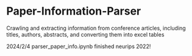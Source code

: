 # Paper-Information-Parser
Crawling and extracting information from conference articles, including titles, authors, abstracts, and converting them into excel tables

2024/2/4
parser_paper_info.ipynb finished neurips 2022!
